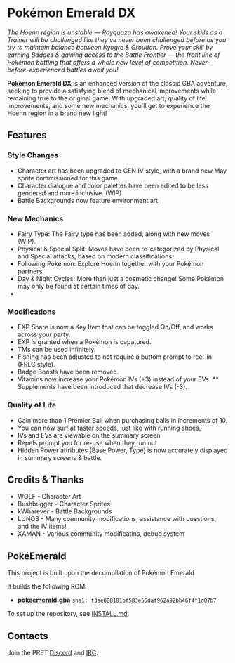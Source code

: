 # Pokémon Emerald DX

_The Hoenn region is unstable — Rayquaza has awakened! Your skills as a Trainer will be challenged like they've never been challenged before as you try to maintain balance between Kyogre & Groudon. Prove your skill by earning Badges & gaining access to the Battle Frontier — the front line of Pokémon battling that offers a whole new level of competition. Never-before-experienced battles await you!_

**Pokémon Emerald DX** is an enhanced version of the classic GBA adventure, seeking to provide a satisfying blend of mechanical improvements while remaining true to the original game. With upgraded art, quality of life improvements, and some new mechanics, you'll get to experience the Hoenn region in a brand new light!

## Features
  
### Style Changes
* Character art has been upgraded to GEN IV style, with a brand new May sprite commissioned for this game.
* Character dialogue and color palettes have been edited to be less gendered and more inclusive. (WIP) 
* Battle Backgrounds now feature environment art

### New Mechanics
* Fairy Type: The Fairy type has been added, along with new moves (WIP).
* Physical & Special Split: Moves have been re-categorized by Physical and Special attacks, based on modern classifications.
* Following Pokemon: Explore Hoenn together with your Pokémon partners.
* Day & Night Cycles: More than just a cosmetic change! Some Pokémon may only be found at certain times of day.
* 

### Modifications
* EXP Share is now a Key Item that can be toggled On/Off, and works across your party.
* EXP is granted when a Pokémon is capatured.
* TMs can be used infinitely.
* Fishing has been adjusted to not require a buttom prompt to reel-in (FRLG style).
* Badge Boosts have been removed.
* Vitamins now increase your Pokémon IVs (+3) instead of your EVs.
** Supplements have been introduced that decrease IVs (-3).

### Quality of Life
* Gain more than 1 Premier Ball when purchasing balls in increments of 10.
* You can now surf at faster speeds, just like with running shoes.
* IVs and EVs are viewable on the summary screen
* Repels prompt you for re-use when they run out
* Hidden Power attributes (Base Power, Type) is now accurately displayed in summary screens & battle.


## Credits & Thanks

* WOLF - Character Art
* Bushbugger - Character Sprites
* kWharever - Battle Backgrounds
* LUNOS - Many community modifications, assistance with questions, and the IV items!
* XAMAN - Various community modificatins, debug system

## PokéEmerald

This project is built upon the decompilation of Pokémon Emerald.

It builds the following ROM:

* [**pokeemerald.gba**](https://datomatic.no-intro.org/index.php?page=show_record&s=23&n=1961) `sha1: f3ae088181bf583e55daf962a92bb46f4f1d07b7`

To set up the repository, see [INSTALL.md](INSTALL.md).

## Contacts

Join the PRET [Discord](https://discord.gg/d5dubZ3) and [IRC](https://web.libera.chat/?#pret).

